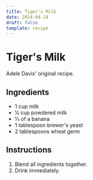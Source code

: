 ```yaml
---
title: Tiger's Milk
date: 2024-04-18
draft: false
template: recipe
---
```


# Tiger's Milk

Adele Davis' original recipe.

## Ingredients

* 1 cup milk
* 1⁄4 cup powdered milk
* 1⁄3 of a banana
* 1 tablespoon brewer's yeast
* 2 tablespoons wheat germ

## Instructions

1. Blend all ingredients together.
2. Drink immediately.
